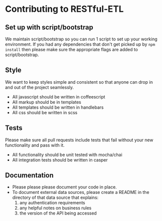 # Contributing to RESTful-ETL

## Set up with script/bootstrap

We maintain script/bootstrap so you can run 1 script to set up your working
environment. If you had any dependencies that don't get picked up by `npm install`
then please make sure the appropriate flags are added to script/bootstrap.

## Style

We want to keep styles simple and consistent so that anyone 
can drop in and out of the project seamlessly.

* All javascript should be written in coffeescript
* All markup should be in templates
* All templates should be written in handlebars
* All css should be written in scss

## Tests

Please make sure all pull requests include tests that fail 
without your new functionality and pass with it.

* All functionality should be unit tested with mocha/chai
* All integration tests should be written in casper

## Documentation

* Please please please document your code in place.
* To document external data sources, please create a README in the directory of that
data source that explains:
    1. any authentication requirements
    1. any helpful notes on business rules
    1. the version of the API being accessed
